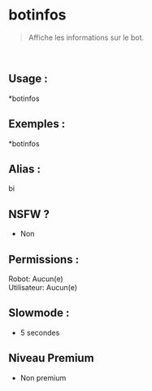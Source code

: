 # botinfos

> Affiche les informations sur le bot.

<br>

## Usage :

*botinfos

## Exemples :

*botinfos

## Alias :

bi

## NSFW ?

- Non

## Permissions :

Robot: Aucun(e)
<br>
Utilisateur: Aucun(e)

## Slowmode :

- 5 secondes

## Niveau Premium

- Non premium
